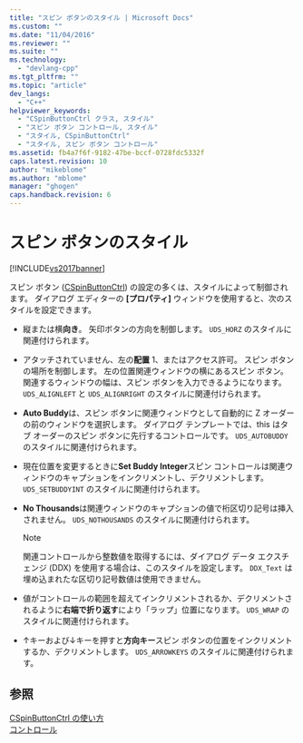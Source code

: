 ```yaml
---
title: "スピン ボタンのスタイル | Microsoft Docs"
ms.custom: ""
ms.date: "11/04/2016"
ms.reviewer: ""
ms.suite: ""
ms.technology: 
  - "devlang-cpp"
ms.tgt_pltfrm: ""
ms.topic: "article"
dev_langs: 
  - "C++"
helpviewer_keywords: 
  - "CSpinButtonCtrl クラス, スタイル"
  - "スピン ボタン コントロール, スタイル"
  - "スタイル, CSpinButtonCtrl"
  - "スタイル, スピン ボタン コントロール"
ms.assetid: fb4a7f6f-9182-47be-bccf-0728fdc5332f
caps.latest.revision: 10
author: "mikeblome"
ms.author: "mblome"
manager: "ghogen"
caps.handback.revision: 6
---
```

# スピン ボタンのスタイル
[!INCLUDE[vs2017banner](../assembler/inline/includes/vs2017banner.md)]

スピン ボタン \([CSpinButtonCtrl](../mfc/reference/cspinbuttonctrl-class.md)\) の設定の多くは、スタイルによって制御されます。  ダイアログ エディターの **\[プロパティ\]** ウィンドウを使用すると、次のスタイルを設定できます。  
  
-   縦または横**向き**。  矢印ボタンの方向を制御します。  `UDS_HORZ` のスタイルに関連付けられます。  
  
-   アタッチされていません、左の**配置** 1、またはアクセス許可。  スピン ボタンの場所を制御します。  左の位置関連ウィンドウの横にあるスピン ボタン。  関連するウィンドウの幅は、スピン ボタンを入力できるようになります。  `UDS_ALIGNLEFT` と `UDS_ALIGNRIGHT` のスタイルに関連付けられます。  
  
-   **Auto Buddy**は、スピン ボタンに関連ウィンドウとして自動的に Z オーダーの前のウィンドウを選択します。  ダイアログ テンプレートでは、this はタブ オーダーのスピン ボタンに先行するコントロールです。  `UDS_AUTOBUDDY` のスタイルに関連付けられます。  
  
-   現在位置を変更するときに**Set Buddy Integer**スピン コントロールは関連ウィンドウのキャプションをインクリメントし、デクリメントします。  `UDS_SETBUDDYINT` のスタイルに関連付けられます。  
  
-   **No Thousands**は関連ウィンドウのキャプションの値で桁区切り記号は挿入されません。  `UDS_NOTHOUSANDS` のスタイルに関連付けられます。  
  
    > [!NOTE]
    >  関連コントロールから整数値を取得するには、ダイアログ データ エクスチェンジ \(DDX\) を使用する場合は、このスタイルを設定します。  `DDX_Text` は 埋め込まれたな区切り記号数値は使用できません。  
  
-   値がコントロールの範囲を超えてインクリメントされるか、デクリメントされるように**右端で折り返す**により「ラップ」位置になります。  `UDS_WRAP` のスタイルに関連付けられます。  
  
-   ↑キーおよび↓キーを押すと**方向キー**スピン ボタンの位置をインクリメントするか、デクリメントします。  `UDS_ARROWKEYS` のスタイルに関連付けられます。  
  
## 参照  
 [CSpinButtonCtrl の使い方](../mfc/using-cspinbuttonctrl.md)   
 [コントロール](../mfc/controls-mfc.md)